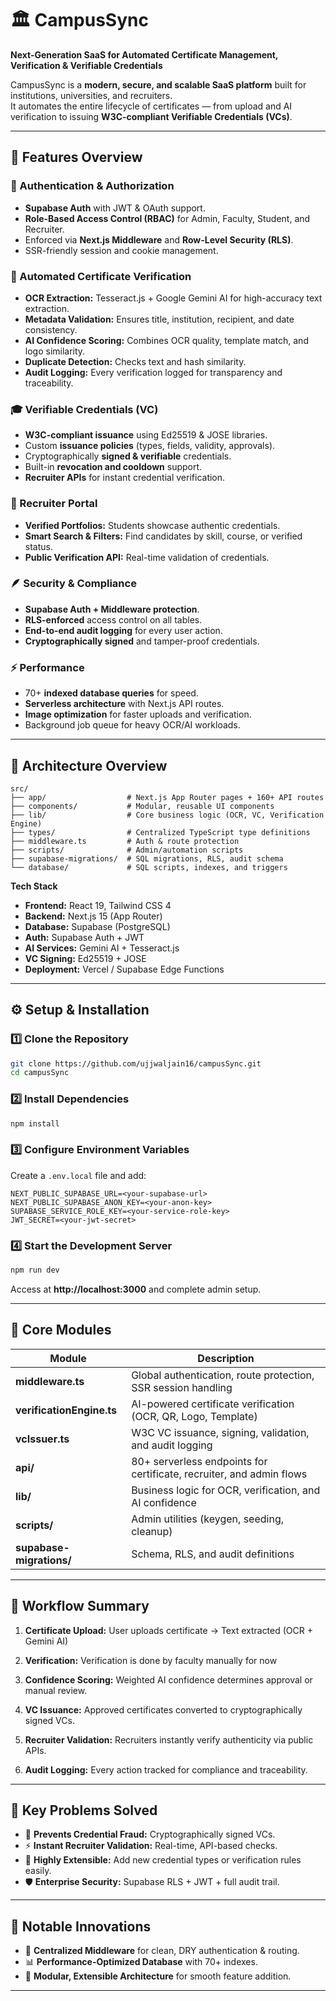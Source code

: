 # 🏛️ CampusSync

**Next-Generation SaaS for Automated Certificate Management, Verification & Verifiable Credentials**

CampusSync is a **modern, secure, and scalable SaaS platform** built for institutions, universities, and recruiters.  
It automates the entire lifecycle of certificates — from upload and AI verification to issuing **W3C-compliant Verifiable Credentials (VCs)**.

---

## 🚀 Features Overview

### 🔐 Authentication & Authorization
- **Supabase Auth** with JWT & OAuth support.
- **Role-Based Access Control (RBAC)** for Admin, Faculty, Student, and Recruiter.
- Enforced via **Next.js Middleware** and **Row-Level Security (RLS)**.
- SSR-friendly session and cookie management.

### 🧠 Automated Certificate Verification
- **OCR Extraction:** Tesseract.js + Google Gemini AI for high-accuracy text extraction.
- **Metadata Validation:** Ensures title, institution, recipient, and date consistency.
- **AI Confidence Scoring:** Combines OCR quality, template match, and logo similarity.
- **Duplicate Detection:** Checks text and hash similarity.
- **Audit Logging:** Every verification logged for transparency and traceability.

### 🎓 Verifiable Credentials (VC)
- **W3C-compliant issuance** using Ed25519 & JOSE libraries.
- Custom **issuance policies** (types, fields, validity, approvals).
- Cryptographically **signed & verifiable** credentials.
- Built-in **revocation and cooldown** support.
- **Recruiter APIs** for instant credential verification.

### 💼 Recruiter Portal
- **Verified Portfolios:** Students showcase authentic credentials.
- **Smart Search & Filters:** Find candidates by skill, course, or verified status.
- **Public Verification API:** Real-time validation of credentials.

### 🪶 Security & Compliance
- **Supabase Auth + Middleware protection**.
- **RLS-enforced** access control on all tables.
- **End-to-end audit logging** for every user action.
- **Cryptographically signed** and tamper-proof credentials.

### ⚡ Performance
- 70+ **indexed database queries** for speed.
- **Serverless architecture** with Next.js API routes.
- **Image optimization** for faster uploads and verification.
- Background job queue for heavy OCR/AI workloads.

---

## 🧭 Architecture Overview

```plaintext
src/
├── app/                  # Next.js App Router pages + 160+ API routes
├── components/           # Modular, reusable UI components
├── lib/                  # Core business logic (OCR, VC, Verification Engine)
├── types/                # Centralized TypeScript type definitions
├── middleware.ts         # Auth & route protection
├── scripts/              # Admin/automation scripts
├── supabase-migrations/  # SQL migrations, RLS, audit schema
└── database/             # SQL scripts, indexes, and triggers
```

**Tech Stack**

* **Frontend:** React 19, Tailwind CSS 4
* **Backend:** Next.js 15 (App Router)
* **Database:** Supabase (PostgreSQL)
* **Auth:** Supabase Auth + JWT
* **AI Services:** Gemini AI + Tesseract.js
* **VC Signing:** Ed25519 + JOSE
* **Deployment:** Vercel / Supabase Edge Functions

---

## ⚙️ Setup & Installation

### 1️⃣ Clone the Repository

```bash
git clone https://github.com/ujjwaljain16/campusSync.git
cd campusSync
```

### 2️⃣ Install Dependencies

```bash
npm install
```

### 3️⃣ Configure Environment Variables

Create a `.env.local` file and add:

```env
NEXT_PUBLIC_SUPABASE_URL=<your-supabase-url>
NEXT_PUBLIC_SUPABASE_ANON_KEY=<your-anon-key>
SUPABASE_SERVICE_ROLE_KEY=<your-service-role-key>
JWT_SECRET=<your-jwt-secret>
```

### 4️⃣ Start the Development Server

```bash
npm run dev
```

Access at **http://localhost:3000** and complete admin setup.

---

## 🧱 Core Modules

| Module | Description |
|--------|-------------|
| **middleware.ts** | Global authentication, route protection, SSR session handling |
| **verificationEngine.ts** | AI-powered certificate verification (OCR, QR, Logo, Template) |
| **vcIssuer.ts** | W3C VC issuance, signing, validation, and audit logging |
| **api/** | 80+ serverless endpoints for certificate, recruiter, and admin flows |
| **lib/** | Business logic for OCR, verification, and AI confidence |
| **scripts/** | Admin utilities (keygen, seeding, cleanup) |
| **supabase-migrations/** | Schema, RLS, and audit definitions |

---

## 🔄 Workflow Summary

1. **Certificate Upload:**
   User uploads certificate → Text extracted (OCR + Gemini AI)

2. **Verification:**
   Verification is done by faculty manually for now 

3. **Confidence Scoring:**
   Weighted AI confidence determines approval or manual review.

4. **VC Issuance:**
   Approved certificates converted to cryptographically signed VCs.

5. **Recruiter Validation:**
   Recruiters instantly verify authenticity via public APIs.

6. **Audit Logging:**
   Every action tracked for compliance and traceability.

---

## 🧠 Key Problems Solved

* 🔏 **Prevents Credential Fraud:** Cryptographically signed VCs.
* ⚡ **Instant Recruiter Validation:** Real-time, API-based checks.
* 🧩 **Highly Extensible:** Add new credential types or verification rules easily.
* 🛡️ **Enterprise Security:** Supabase RLS + JWT + full audit trail.

---

## 🧬 Notable Innovations

* 🔄 **Centralized Middleware** for clean, DRY authentication & routing.
* 📊 **Performance-Optimized Database** with 70+ indexes.
* 🧩 **Modular, Extensible Architecture** for smooth feature addition.

---
